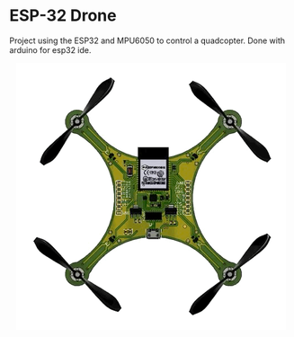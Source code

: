 # ESP-32 Drone
Project using the ESP32 and MPU6050 to control a quadcopter. Done with arduino for esp32 ide.


<p align="center">
  <img src="https://github.com/Kunalverma1502/esp32-mini-drone/blob/master/IMAGES/CAD.GIF" width="480" />
</p>

